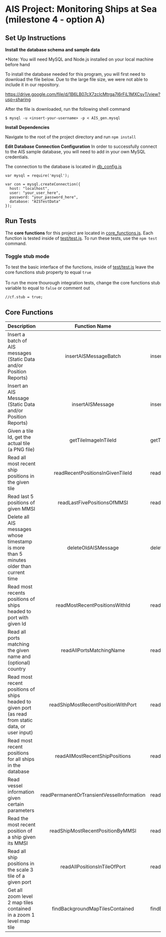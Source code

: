 # AIS Project: Monitoring Ships at Sea (milestone 4 - option A)

## Set Up Instructions

**Install the database schema and sample data**

*Note: You will need MySQL and Node.js installed on your local machine before hand

To install the database needed for this program, you will first need to download the file below. Due to the large file size, we were not able to include it in our repository.

https://drive.google.com/file/d/1B6LB07cX7zcIcMtrga7l6rFiL1MXCsvT/view?usp=sharing

After the file is downloaded, run the following shell command

    $ mysql -u <insert-your-username> -p < AIS_gen.mysql

**Install Dependencies**

Navigate to the root of the project directory and run `npm install`

**Edit Database Connection Configuration**
In order to successfully connect to the AIS sample database,  you will need to add in your own MySQL credentials.

The connection to the database is located in [db_config.js](db_config.js)


    var mysql = require('mysql');  
      
    var con = mysql.createConnection({  
      host: "localhost",  
      user: "your_user_here",  
      password: "your_password_here",  
      database: "AISTestData"  
    });


## Run Tests

The **core functions** for this project are located in [core_functions.js](core_functions.js). Each function is tested inside of [test/test.js](test/test.js). To run these tests, use the `npm test` command.

### Toggle stub mode


To test the basic interface of the functions, inside of [test/test.js](test/test.js) leave the core functions stub property to equal `true`
<br>
<br>
To run the more thourough integration tests, change the core functions stub variable to equal to `false` or comment out 

`//cf.stub = true;`

## Core Functions

| Description                                                           |     Function Name     | Test Name             |         Parameters        | Priority |
|-----------------------------------------------------------------------|:---------------------:|-----------------------|:-------------------------:|----------|
| Insert a batch of AIS messages  (Static Data and/or Position Reports) | insertAISMessageBatch | insertAISMessageBatch | Array of AIS Message data |     1    ||-----------------------------------------------------------------------|:---------------------:|-----------------------|:-------------------------:|----------|
| Insert an AIS Message (Static Data and/or Position Reports) | insertAISMessage | insertAISMessage| AIS Message data |     2    ||-----------------------------------------------------------------------|:---------------------:|-----------------------|:-------------------------:|----------|
| Given a tile Id, get the actual tile (a PNG file)| getTileImageInTileId | getTileImageInTileId | Map_View ID |     4    ||-----------------------------------------------------------------------|:---------------------:|-----------------------|:-------------------------:|----------|
| Read all most recent ship positions in the given tile | readRecentPositionsInGivenTileId | readRecentPositionsInGivenTileId | Map_View ID |   2     ||-----------------------------------------------------------------------|:---------------------:|-----------------------|:-------------------------:|----------|
| Read last 5 positions of given MMSI | readLastFivePositionsOfMMSI | readLastFivePositionsOfMMSI | MMSI Number |   3   ||-----------------------------------------------------------------------|:---------------------:|-----------------------|:-------------------------:|----------|
| Delete all AIS messages whose timestamp is more than 5 minutes older than current time | deleteOldAISMessage | deleteOldAISMessage | Current time, Timestamp |   1   ||-----------------------------------------------------------------------|:---------------------:|-----------------------|:-------------------------:|----------|
| Read most recents positions of ships headed to port with given Id | readMostRecentPositionsWithId | readMostRecentPositionsWithId | Port Id |   4   ||-----------------------------------------------------------------------|:---------------------:|-----------------------|:-------------------------:|----------|
| Read all ports matching the given name and (optional) country | readAllPortsMatchingName | readAllPortsMatchingName | Port Name, Country(Optional)  |   2   ||-----------------------------------------------------------------------|:---------------------:|-----------------------|:-------------------------:|----------|
| Read most recent positions of ships headed to given port (as read from static data, or user input) | readShipMostRecentPositionWithPort | readShipMostRecentPositionWithPort | Port Name, Country(Optional)  |   4  ||-----------------------------------------------------------------------|:---------------------:|-----------------------|:-------------------------:|----------|
| Read most recent positions for all ships in the database | readAllMostRecentShipPositions | readAllMostRecentShipPositions | none | 1 |
| Read vessel information given certain parameters | readPermanentOrTransientVesselInformation | readPermanentOrTransientVesselInformation | MMSI, IMO, Name | 1 |
| Read the most recent position of a ship given its MMSI | readShipMostRecentPositionByMMSI | readShipMostRecentPositionByMMSI | MMSI | 1 |
| Read all ship positions in the scale 3 tile of a given port | readAllPositionsInTileOfPort | readAllPositionsInTileOfPort | Port name, Country | 2 |
| Get all zoom level 2 map tiles contained in a zoom 1 level map tile | findBackgroundMapTilesContained | findBackgroundMapTilesContained | Map Tile Id | 4 |